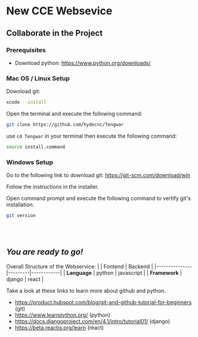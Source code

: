 # **New CCE Websevice**

## Collaborate in the Project
### **Prerequisites**
- Download python: https://www.python.org/downloads/

### **Mac OS / Linux Setup**
Download git: 
```sh
xcode --install 
 ```

Open the terminal and execute the following command:
```sh
git clone https://github.com/hydecnc/Tengwar
```

use ```cd Tengwar``` in your terminal then execute the following command:
```sh
source install.command
```

### **Windows Setup**
Go to the following link to download git: https://git-scm.com/download/win

Follow the instructions in the installer.

Open command prompt and execute the following command to vertify git's installation.
```sh
git version
```

<br />
<br />


## ***You are ready to go!***

Overall Structure of the Webservice:
|               | Fontend | Backend    |
|---------------|---------|------------|
| **Language**  | python  | javascript |
| **Framework** | django  | react      |



Take a look at these links to learn more about github and python.
- https://product.hubspot.com/blog/git-and-github-tutorial-for-beginners (git)
- https://www.learnpython.org/ (python)
- https://docs.djangoproject.com/en/4.1/intro/tutorial01/ (django)
- https://beta.reactjs.org/learn (react)